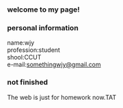### welcome to my page!


### personal information
name:wjy<br/>
profession:student<br/>
shool:CCUT<br/>
e-mail:somethingwjy@gmail.com<br/>
### not finished
The web is just for homework now.TAT<br/>
